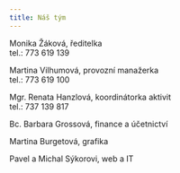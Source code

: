 ```yaml
---
title: Náš tým
---
```

Monika Žáková, ředitelka\
tel.: 773 619 139

Martina Vilhumová, provozní manažerka\
tel.: 773 619 100

Mgr. Renata Hanzlová, koordinátorka aktivit\
tel.: 737 139 817

Bc. Barbara Grossová, finance a účetnictví

Martina Burgetová, grafika

Pavel a Michal Sýkorovi, web a IT
